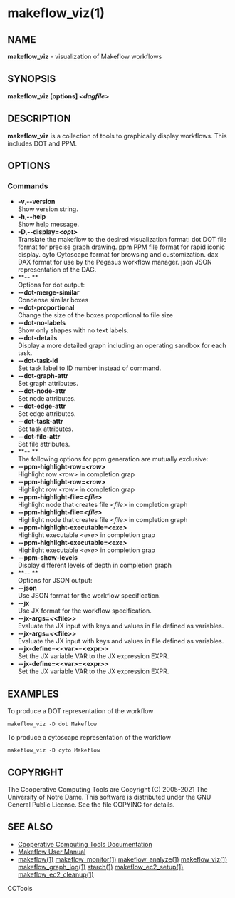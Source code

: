 






















# makeflow_viz(1)

## NAME
**makeflow_viz** - visualization of Makeflow workflows

## SYNOPSIS
**makeflow_viz [options] _&lt;dagfile&gt;_**

## DESCRIPTION

**makeflow_viz** is a collection of tools to graphically display workflows. This includes DOT and PPM.

## OPTIONS
### Commands

- **-v**,**--version**<br />Show version string.
- **-h**,**--help**<br />Show help message.
- **-D**,**--display=_&lt;opt&gt;_**<br /> Translate the makeflow to the desired visualization format:
    dot      DOT file format for precise graph drawing.
    ppm      PPM file format for rapid iconic display.
    cyto     Cytoscape format for browsing and customization.
    dax      DAX format for use by the Pegasus workflow manager.
    json     JSON representation of the DAG.
- **-- **<br />Options for dot output:
- **--dot-merge-similar**<br />Condense similar boxes
- **--dot-proportional**<br />Change the size of the boxes proportional to file size
- **--dot-no-labels**<br />Show only shapes with no text labels.
- **--dot-details**<br />Display a more detailed graph including an operating sandbox for each task.
- **--dot-task-id**<br />Set task label to ID number instead of command.
- **--dot-graph-attr**<br />Set graph attributes.
- **--dot-node-attr**<br />Set node attributes.
- **--dot-edge-attr**<br />Set edge attributes.
- **--dot-task-attr**<br />Set task attributes.
- **--dot-file-attr**<br />Set file attributes.
- **-- **<br />The following options for ppm generation are mutually exclusive:
- **--ppm-highlight-row=_&lt;row&gt;_**<br />Highlight row _&lt;row&gt;_ in completion grap
- **--ppm-highlight-row=_&lt;row&gt;_**<br />Highlight row _&lt;row&gt;_ in completion grap
- **--ppm-highlight-file=_&lt;file&gt;_**<br />Highlight node that creates file _&lt;file&gt;_ in completion graph
- **--ppm-highlight-file=_&lt;file&gt;_**<br />Highlight node that creates file _&lt;file&gt;_ in completion graph
- **--ppm-highlight-executable=_&lt;exe&gt;_**<br />Highlight executable _&lt;exe&gt;_ in completion grap
- **--ppm-highlight-executable=_&lt;exe&gt;_**<br />Highlight executable _&lt;exe&gt;_ in completion grap
- **--ppm-show-levels**<br />Display different levels of depth in completion graph
- **-- **<br />Options for JSON output:
- **--json**<br />Use JSON format for the workflow specification.
- **--jx**<br />Use JX format for the workflow specification.
- **--jx-args=_&lt;_&lt;file&gt;_&gt;_**<br />Evaluate the JX input with keys and values in file defined as variables.
- **--jx-args=_&lt;_&lt;file&gt;_&gt;_**<br />Evaluate the JX input with keys and values in file defined as variables.
- **--jx-define=_&lt;_&lt;var&gt;_=_&lt;expr&gt;_&gt;_**<br />Set the JX variable VAR to the JX expression EXPR.
- **--jx-define=_&lt;_&lt;var&gt;_=_&lt;expr&gt;_&gt;_**<br />Set the JX variable VAR to the JX expression EXPR.




## EXAMPLES

To produce a DOT representation of the workflow
```
makeflow_viz -D dot Makeflow
```

To produce a cytoscape representation of the workflow
```
makeflow_viz -D cyto Makeflow
```

## COPYRIGHT

The Cooperative Computing Tools are Copyright (C) 2005-2021 The University of Notre Dame.  This software is distributed under the GNU General Public License.  See the file COPYING for details.

## SEE ALSO


- [Cooperative Computing Tools Documentation]("../index.html")
- [Makeflow User Manual]("../makeflow.html")
- [makeflow(1)](makeflow.md) [makeflow_monitor(1)](makeflow_monitor.md) [makeflow_analyze(1)](makeflow_analyze.md) [makeflow_viz(1)](makeflow_viz.md) [makeflow_graph_log(1)](makeflow_graph_log.md) [starch(1)](starch.md) [makeflow_ec2_setup(1)](makeflow_ec2_setup.md) [makeflow_ec2_cleanup(1)](makeflow_ec2_cleanup.md)


CCTools
